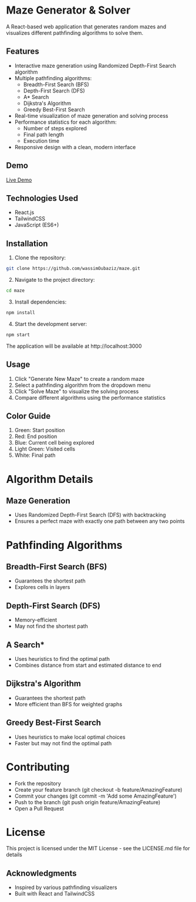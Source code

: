 # Maze Generator & Solver

A React-based web application that generates random mazes and visualizes different pathfinding algorithms to solve them.

## Features

- Interactive maze generation using Randomized Depth-First Search algorithm
- Multiple pathfinding algorithms:
  - Breadth-First Search (BFS)
  - Depth-First Search (DFS)
  - A* Search
  - Dijkstra's Algorithm
  - Greedy Best-First Search
- Real-time visualization of maze generation and solving process
- Performance statistics for each algorithm:
  - Number of steps explored
  - Final path length
  - Execution time
- Responsive design with a clean, modern interface

## Demo
[Live Demo](https://wassim-maze.vercel.app/)

## Technologies Used

- React.js
- TailwindCSS
- JavaScript (ES6+)

## Installation

1. Clone the repository:
```bash
git clone https://github.com/wassimOubaziz/maze.git
```

2. Navigate to the project directory:
```bash
cd maze
```

3. Install dependencies:
```bash
npm install
```

4. Start the development server:
```bash
npm start
```

The application will be available at http://localhost:3000

## Usage

1. Click "Generate New Maze" to create a random maze
2. Select a pathfinding algorithm from the dropdown menu
3. Click "Solve Maze" to visualize the solving process
4. Compare different algorithms using the performance statistics

## Color Guide

1. Green: Start position
2. Red: End position
3. Blue: Current cell being explored
4. Light Green: Visited cells
5. White: Final path

# Algorithm Details
## Maze Generation

* Uses Randomized Depth-First Search (DFS) with backtracking
* Ensures a perfect maze with exactly one path between any two points

# Pathfinding Algorithms

## Breadth-First Search (BFS)

* Guarantees the shortest path
* Explores cells in layers


## Depth-First Search (DFS)

* Memory-efficient
* May not find the shortest path


## A Search*

* Uses heuristics to find the optimal path
* Combines distance from start and estimated distance to end


## Dijkstra's Algorithm

* Guarantees the shortest path
* More efficient than BFS for weighted graphs


## Greedy Best-First Search

* Uses heuristics to make local optimal choices
* Faster but may not find the optimal path



# Contributing

* Fork the repository
* Create your feature branch (git checkout -b feature/AmazingFeature)
* Commit your changes (git commit -m 'Add some AmazingFeature')
* Push to the branch (git push origin feature/AmazingFeature)
* Open a Pull Request

# License
This project is licensed under the MIT License - see the LICENSE.md file for details

## Acknowledgments

* Inspired by various pathfinding visualizers
* Built with React and TailwindCSS
